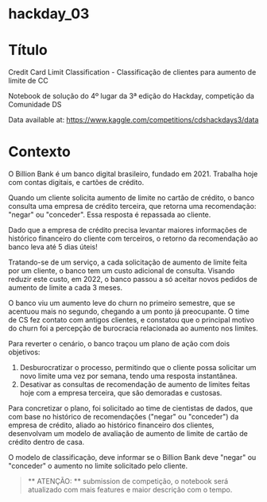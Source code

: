 # hackday_03
# Título

Credit Card Limit Classification - Classificação de clientes para aumento de limite de CC

Notebook de solução do 4º lugar da 3ª edição do Hackday, competição da Comunidade DS

Data available at: https://www.kaggle.com/competitions/cdshackdays3/data

# Contexto

O Billion Bank é um banco digital brasileiro, fundado em 2021. Trabalha hoje com contas digitais, e cartões de crédito.

Quando um cliente solicita aumento de limite no cartão de crédito, o banco consulta uma empresa de crédito terceira, que retorna uma recomendação: "negar" ou "conceder". Essa resposta é repassada ao cliente.

Dado que a empresa de crédito precisa levantar maiores informações de histórico financeiro do cliente com terceiros, o retorno da recomendação ao banco leva até 5 dias úteis!

Tratando-se de um serviço, a cada solicitação de aumento de limite feita por um cliente, o banco tem um custo adicional de consulta. Visando reduzir este custo, em 2022, o banco passou a só aceitar novos pedidos de aumento de limite a cada 3 meses.

O banco viu um aumento leve do churn no primeiro semestre, que se acentuou mais no segundo, chegando a um ponto já preocupante. O time de CS fez contato com antigos clientes, e constatou que o principal motivo do churn foi a percepção de burocracia relacionada ao aumento nos limites.

Para reverter o cenário, o banco traçou um plano de ação com dois objetivos:
1. Desburocratizar o processo, permitindo que o cliente possa solicitar um novo limite uma vez por semana, tendo uma resposta instantânea.
2. Desativar as consultas de recomendação de aumento de limites feitas hoje com a empresa terceira, que são demoradas e custosas.

Para concretizar o plano, foi solicitado ao time de cientistas de dados, que com base no histórico de recomendações ("negar" ou "conceder") da empresa de crédito, aliado ao histórico financeiro dos clientes, desenvolvam um modelo de avaliação de aumento de limite de cartão de crédito dentro de casa.

O modelo de classificação, deve informar se o Billion Bank deve "negar" ou "conceder" o aumento no limite solicitado pelo cliente.

> ** ATENÇÃO: ** submission de competição, o notebook será atualizado com mais features e maior descrição com o tempo.
